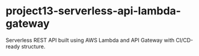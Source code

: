 # project13-serverless-api-lambda-gateway
Serverless REST API built using AWS Lambda and API Gateway with CI/CD-ready structure.
